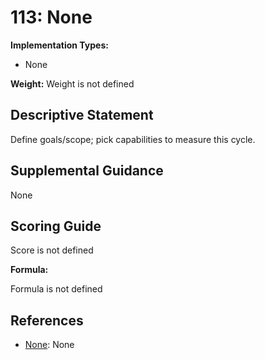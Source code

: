 # 113: None

**Implementation Types:**

- None

**Weight:** Weight is not defined

## Descriptive Statement

Define goals/scope; pick capabilities to measure this cycle.

## Supplemental Guidance

None

## Scoring Guide

Score is not defined

**Formula:**

Formula is not defined

## References

- [None](None): None
